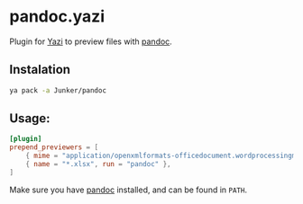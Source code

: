 # pandoc.yazi

Plugin for [Yazi](https://github.com/sxyazi/yazi) to preview files with [pandoc](https://pandoc.org/). 

## Instalation

```bash
ya pack -a Junker/pandoc
```

## Usage:

```toml
[plugin]
prepend_previewers = [
    { mime = "application/openxmlformats-officedocument.wordprocessingml.document", run = "pandoc" },
    { name = "*.xlsx", run = "pandoc" },
]
```

Make sure you have [pandoc](https://pandoc.org/) installed, and can be found in `PATH`.
